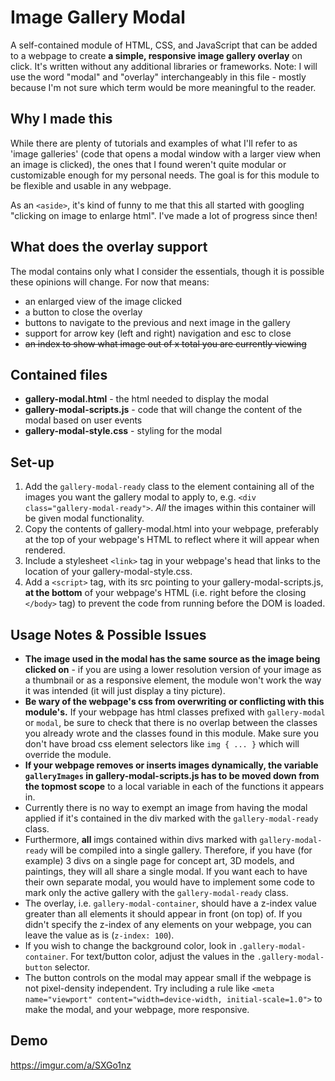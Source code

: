# Image Gallery Modal
A self-contained module of HTML, CSS, and JavaScript that can be added to a webpage to create **a simple, responsive image gallery overlay** on click. It's written without any additional libraries or frameworks. Note: I will use the word "modal" and "overlay" interchangeably in this file - mostly because I'm not sure which term would be more meaningful to the reader.

## Why I made this
While there are plenty of tutorials and examples of what I'll refer to as 'image galleries' (code that opens a modal window with a larger view when an image is clicked), the ones that I found weren't quite modular or customizable enough for my personal needs. The goal is for this module to be flexible and usable in any webpage. 

As an `<aside>`, it's kind of funny to me that this all started with googling "clicking on image to enlarge html". I've made a lot of progress since then!

## What does the overlay support
The modal contains only what I consider the essentials, though it is possible these opinions will change. For now that means:
* an enlarged view of the image clicked
* a button to close the overlay
* buttons to navigate to the previous and next image in the gallery
* support for arrow key (left and right) navigation and esc to close
* ~~an index to show what image out of x total you are currently viewing~~

## Contained files
* **gallery-modal.html** - the html needed to display the modal
* **gallery-modal-scripts.js** - code that will change the content of the modal based on user events
* **gallery-modal-style.css** - styling for the modal

## Set-up
1. Add the `gallery-modal-ready` class to the element containing all of the images you want the gallery modal to apply to, e.g. `<div class="gallery-modal-ready">`. *All* the images within this container will be given modal functionality.
2. Copy the contents of gallery-modal.html into your webpage, preferably at the top of your webpage's HTML to reflect where it will appear when rendered. 
3. Include a stylesheet `<link>` tag in your webpage's head that links to the location of your gallery-modal-style.css.
3. Add a `<script>` tag, with its src pointing to your gallery-modal-scripts.js, **at the bottom** of your webpage's HTML (i.e. right before the closing `</body>` tag) to prevent the code from running before the DOM is loaded.

## Usage Notes & Possible Issues
* **The image used in the modal has the same source as the image being clicked on** - if you are using a lower resolution version of your image as a thumbnail or as a responsive element, the module won't work the way it was intended (it will just display a tiny picture).
* **Be wary of the webpage's css from overwriting or conflicting with this module's.** If your webpage has html classes prefixed with `gallery-modal` or `modal`, be sure to check that there is no overlap between the classes you already wrote and the classes found in this module. Make sure you don't have broad css element selectors like `img { ... }` which will override the module. 
* **If your webpage removes or inserts images dynamically, the variable `galleryImages` in gallery-modal-scripts.js has to be moved down from the topmost scope** to a local variable in each of the functions it appears in.
* Currently there is no way to exempt an image from having the modal applied if it's contained in the div marked with the `gallery-modal-ready` class.
* Furthermore, **all** imgs contained within divs marked with `gallery-modal-ready` will be compiled into a single gallery. Therefore, if you have (for example) 3 divs on a single page for concept art, 3D models, and paintings, they will all share a single modal. If you want each to have their own separate modal, you would have to implement some code to mark only the active gallery with the `gallery-modal-ready` class.
* The overlay, i.e. `gallery-modal-container`, should have a z-index value greater than all elements it should appear in front (on top) of. If you didn't specify the z-index of any elements on your webpage, you can leave the value as is (`z-index: 100`).
* If you wish to change the background color, look in `.gallery-modal-container`. For text/button color, adjust the values in the `.gallery-modal-button` selector.
* The button controls on the modal may appear small if the webpage is not pixel-density independent. Try including a rule like `<meta name="viewport" content="width=device-width, initial-scale=1.0">` to make the modal, and your webpage, more responsive.

## Demo
https://imgur.com/a/SXGo1nz